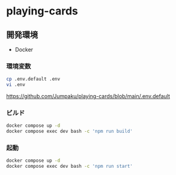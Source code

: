 # playing-cards

## 開発環境

- Docker

### 環境変数

```sh
cp .env.default .env
vi .env
```

https://github.com/Jumpaku/playing-cards/blob/main/.env.default

### ビルド

```sh
docker compose up -d
docker compose exec dev bash -c 'npm run build'
```

### 起動

```sh
docker compose up -d
docker compose exec dev bash -c 'npm run start'
```
